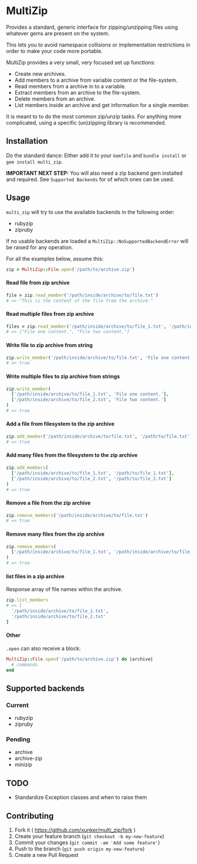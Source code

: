 # MultiZip

Provides a standard, generic interface for zipping/unzipping files using
whatever gems are present on the system.

This lets you to avoid namespace collisions or implementation restrictions
in order to make your code more portable.

MultiZip provides a very small, very focused set up functions:

 * Create new archives.
 * Add members to a archive from variable content or the file-system.
 * Read members from a archive in to a variable.
 * Extract members from an archive to the file-system.
 * Delete members from an archive.
 * List members inside an archive and get information for a single member.

It is meant to to do the most common zip/unzip tasks. For anything more
complicated, using a specific (un)zipping library is recommended.

## Installation

Do the standard dance: Either add it to your `Gemfile` and `bundle install`
or `gem install multi_zip`.

__IMPORTANT NEXT STEP:__ You will also need a zip backend gem installed and
required. See `Supported Backends` for of which ones can be used.

## Usage

`multi_zip` will try to use the available backends in the following order:

  * rubyzip
  * zipruby

If no usable backends are loaded a `MultiZip::NoSupportedBackendError` will be
raised for any operation.

For all the examples below, assume this:
```ruby
zip = MultiZip::File.open('/path/to/archive.zip')
```

#### Read file from zip archive

```ruby
file = zip.read_member('/path/inside/archive/to/file.txt')
# => "This is the content of the file from the archive."
```

#### Read multiple files from zip archive

```ruby
files = zip.read_member('/path/inside/archive/to/file_1.txt', '/path/inside/archive/to/file_2.txt')
# => ["File one content.", "File two content."]
```

#### Write file to zip archive from string

```ruby
zip.write_member('/path/inside/archive/to/file.txt', 'File one content.')
# => true
```

#### Write multiple files to zip archive from strings

```ruby
zip.write_member(
  ['/path/inside/archive/to/file_1.txt', 'File one content.'],
  ['/path/inside/archive/to/file_2.txt', 'File two content.']
)
# => true
```

#### Add a file from filesystem to the zip archive

```ruby
zip.add_member('/path/inside/archive/to/file.txt', '/path/to/file.txt')
# => true
```

#### Add many files from the filesystem to the zip archive

```ruby
zip.add_members(
  ['/path/inside/archive/to/file_1.txt', '/path/to/file_1.txt'],
  ['/path/inside/archive/to/file_2.txt', '/path/to/file_2.txt']
)
# => true
```

#### Remove a file from the zip archive

```ruby
zip.remove_members('/path/inside/archive/to/file.txt')
# => true
```

#### Remove many files from the zip archive

```ruby
zip.remove_members(
  ['/path/inside/archive/to/file_1.txt', '/path/inside/archive/to/file_2.txt']
)
# => true
```

#### list files in a zip archive

Response array of file names within the archive.

```ruby
zip.list_members
# => [
  '/path/inside/archive/to/file_1.txt',
  '/path/inside/archive/to/file_2.txt'
]
```

#### Other

`.open` can also receive a block:

```ruby
MultiZip::File.open('/path/to/archive.zip') do |archive|
  # commands
end
```

## Supported backends

### Current

  * rubyzip
  * zipruby

### Pending

  * archive
  * archive-zip
  * minizip

## TODO

  * Standardize Exception classes and when to raise them

## Contributing

1. Fork it ( https://github.com/xunker/multi_zip/fork )
2. Create your feature branch (`git checkout -b my-new-feature`)
3. Commit your changes (`git commit -am 'Add some feature'`)
4. Push to the branch (`git push origin my-new-feature`)
5. Create a new Pull Request
